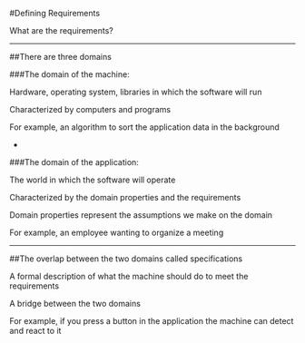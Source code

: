 #Defining Requirements

What are the requirements?

***

##There are three domains

###The domain of the machine:

Hardware, operating system, libraries in which the software will run

Characterized by computers and programs

For example, an algorithm to sort the application data in the background

-

###The domain of the application:

The world in which the software will operate

Characterized by the domain properties and the requirements

Domain properties represent the assumptions we make on the domain

For example, an employee wanting to organize a meeting

***

##The overlap between the two domains called specifications

A formal description of what the machine should do to meet the requirements

A bridge between the two domains

For example, if you press a button in the application the machine can detect and react to it
